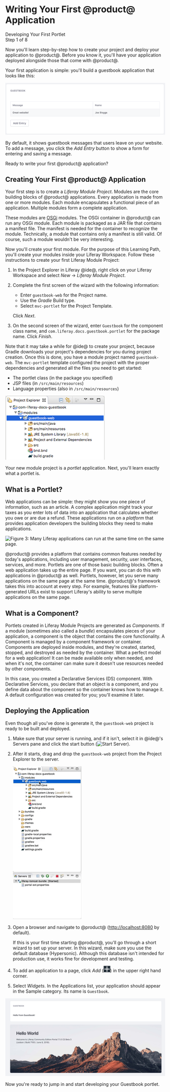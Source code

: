 # Writing Your First @product@ Application [](id=writing-your-first-liferay-application)

<div class="learn-path-step">
    <p>Developing Your First Portlet<br>Step 1 of 8</p>
</div>

Now you'll learn step-by-step how to create your project and deploy your
application to @product@. Before you know it, you'll have your application
deployed alongside those that come with @product@. 

Your first application is simple: you'll build a guestbook application that 
looks like this: 

![Figure 1: You'll create this simple application.](../../../images/first-guestbook-portlet.png)

By default, it shows guestbook messages that users leave on your website. To
add a message, you click the *Add Entry* button to show a form for entering and
saving a message. 

Ready to write your first @product@ application?

## Creating Your First @product@ Application [](id=creating-your-first-liferay-application)

Your first step is to create a *Liferay Module Project*. Modules are the core 
building blocks of @product@ applications. Every application is made from one or
more modules. Each module encapsulates a functional piece of an application.
Multiple modules form a complete application. 

These modules are 
[OSGi](https://www.osgi.org/) modules. The OSGi container in @product@ can run 
any OSGi module. Each module is packaged as a JAR file that contains a manifest 
file. The manifest is needed for the container to recognize the module. 
Technically, a module that contains only a manifest is still valid. Of course, 
such a module wouldn't be very interesting. 

Now you'll create your first module. For the purpose of this Learning Path, 
you'll create your modules inside your Liferay Workspace. Follow these 
instructions to create your first Liferay Module Project: 

1.  In the Project Explorer in Liferay @ide@, right click on your Liferay 
    Workspace and select *New* &rarr; *Liferay Module Project*. 

2.  Complete the first screen of the wizard with the following information: 

    - Enter `guestbook-web` for the Project name. 
    - Use the *Gradle* Build type.
    - Select `mvc-portlet` for the Project Template. 

    Click *Next*. 

5.  On the second screen of the wizard, enter `Guestbook` for the component 
    class name, and `com.liferay.docs.guestbook.portlet` for the package name. 
    Click *Finish*.

Note that it may take a while for @ide@ to create your project, because Gradle 
downloads your project's dependencies for you during project creation. Once this 
is done, you have a module project named `guestbook-web`. The `mvc-portlet` 
template configured the project with the proper dependencies and generated all 
the files you need to get started: 

- The portlet class (in the package you specified)
- JSP files (in `/src/main/resources`)
- Language properties (also in `/src/main/resources`)

![Figure 2: Your new module project appears in your Liferay Workspace's `modules` folder.](../../../images/guestbook-web-project.png)

Your new module project is a *portlet* application. Next, you'll learn exactly 
what a portlet is. 

## What is a Portlet? [](id=what-is-a-portlet)

Web applications can be simple: they might show you one piece of information,
such as an article. A complex application might track your taxes as you enter
lots of data into an application that calculates whether you owe or are due
a refund. These applications run on a *platform* that provides application
developers the building blocks they need to make applications.

![Figure 3: Many Liferay applications can run at the same time on the same page.](../../../images/portlet-applications.png)

@product@ provides a platform that contains common features needed by today's
applications, including user management, security, user interfaces, services, 
and more. Portlets are one of those basic building blocks. Often a web 
application takes up the entire page. If you want, you can do this with
applications in @product@ as well. Portlets, however, let you serve many
applications on the same page at the same time. @product@'s framework takes this
into account at every step. For example, features like platform-generated URLs
exist to support Liferay's ability to serve multiple applications on the same
page. 

## What is a Component? [](id=what-is-a-component)

Portlets created in Liferay Module Projects are generated as *Components*. If
a module (sometimes also called a *bundle*) encapsulates pieces of your
application, a component is the object that contains the core functionality.
A Component is managed by a component framework or container. Components are
deployed inside modules, and they're created, started, stopped, and destroyed as
needed by the container. What a perfect model for a web application! It can be
made available only when needed, and when it's not, the container can make sure
it doesn't use resources needed by other components. 

In this case, you created a Declarative Services (DS) component. With
Declarative Services, you declare that an object is a component, and you define 
data about the component so the container knows how to manage it. A default 
configuration was created for you; you'll examine it later. 

## Deploying the Application [](id=deploying-the-application)

Even though all you've done is generate it, the `guestbook-web` project is ready
to be built and deployed.

1.  Make sure that your server is running, and if it isn't, select it in 
    @ide@'s Servers pane and click the start button (![Start Server](../../../images/icon-start-server.png)).

2.  After it starts, drag and drop the `guestbook-web` project from the Project
    Explorer to the server.
 
    ![Figure 4: Drag and drop the module.](../../../images/deploy-module.gif)

3.  Open a browser and navigate to @product@
    ([http://localhost:8080](http://localhost:8080) by default).

    If this is your first time starting @product@, you'll go through a short 
    wizard to set up your server. In this wizard, make sure you use the default 
    database (Hypersonic). Although this database isn't intended for production 
    use, it works fine for development and testing. 

4.  To add an application to a page, click *Add* 
    (![Add Widget](../../../images/icon-add-app.png)) in the upper right hand 
    corner.

5.  Select *Widgets*. In the Applications list, your application should
    appear in the Sample category. Its name is `Guestbook`. 

![Figure 5: This is the default Liferay home page. It contains the Hello World widget and the initial version of the Guestbook application that you created.](../../../images/default-portlet-application.png)

Now you're ready to jump in and start developing your Guestbook portlet. 
